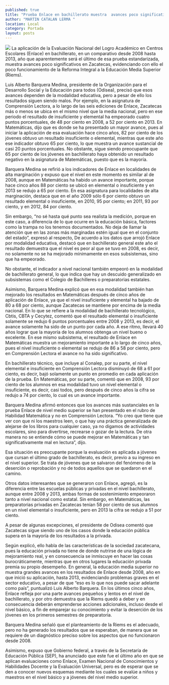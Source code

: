 ```yaml
---
published: true
title: "Prueba Enlace en bachillerato muestra  avances poco significativos: especialista "
author: "MARTIN CATALAN LERMA "
location: Local
category: Portada
layout: posts
---
```


![](http://i.imgur.com/4KTJRdTm.jpg)
La aplicación de la Evaluación Nacional del Logro Académico en Centros Escolares  (Enlace) en bachillerato, en un comparativo desde 2008 hasta 2013, año que aparentemente será el último de esa prueba estandarizada, muestra avances poco significativos en Zacatecas, evidenciando con ello el poco funcionamiento de la Reforma Integral a la Educación Media Superior (Riems).

Luis Alberto Barquera Medina, presidente de la Organización para el Desarrollo Social y la Educación para todos (Odisea), precisó que esos avances dependen de la modalidad educativa, pero a pesar de ello los resultados siguen siendo malos.
Por ejemplo, en la asignatura de Comprensión Lectora, a lo largo de las seis ediciones de Enlace, Zacatecas más o menos se ubica en el mismo nivel que la media nacional, pero en ese periodo el resultado de insuficiente y elemental ha empeorado cuatro puntos porcentuales, de 48 por ciento en 2008, a 52 por ciento en 2013.
En Matemáticas, dijo que es donde se ha presentado un mayor avance, pues al iniciar la aplicación de esa evaluación hace cinco años, 82 por ciento de los jóvenes obtuvo un resultado insuficiente o elemental, mientras que este año ese indicador obtuvo 65 por ciento, lo que muestra un avance sustancial de casi 20 puntos porcentuales.
No obstante, sigue siendo preocupante que 65 por ciento de los jóvenes en bachillerato haya obtenido un resultado negativo en la asignatura de Matemáticas, puesto que es la mayoría.

Barquera Medina se refirió a los indicadores de Enlace en localidades de alta marginación y expuso que el nivel en este momento es similar al de 2008, aunque en Matemáticas ha habido un avance importante, porque hace cinco años 88 por ciento se ubicó en elemental o insuficiente y en 2013 se redujo a 65 por ciento.
En esa asignatura para localidades de alta marginación, destaca que en el año 2009 sólo 6 por ciento obtuvo un resultado elemental o insuficiente, en 2010, 95 por ciento; en 2011, 93 por ciento, y en 2012, 84 por ciento.

Sin embargo, “no sé hasta qué punto sea realista la medición, porque en este caso, a diferencia de lo que ocurre en la educación básica, factores como la trampa no los tenemos documentados. No deja de llamar la atención que en las zonas más marginadas estén igual que en el conjunto del estado”, expresó al respecto,
De acuerdo a los datos que arrojó Enlace por modalidad educativa, destacó que en bachillerato general este año el resultado demuestra que el nivel es peor al que se tuvo en 2008, es decir, no solamente no se ha mejorado mínimamente en esos subsistemas, sino que ha empeorado.

No obstante, el indicador a nivel nacional también empeoró en la modalidad de bachillerato general, lo que indica que hay un descuido generalizado en subsistemas como el Colegio de Bachilleres o preparatorias estatales.

Asimismo, Barquera Medina explicó que en esa modalidad también han mejorado los resultados en Matemáticas después de cinco años de aplicación de Enlace, ya que el nivel insuficiente y elemental ha bajado de 80 a 68 por ciento, aunque Zacatecas se mantiene por encima de la media nacional.
En lo que se refiere a la modalidad de bachillerato tecnológico, Cbtis, CBTA y Cecytez, comentó que el resultado elemental o insuficiente solamente se redujo 6 puntos porcentuales entre 2008 y 2013, es decir, el avance solamente ha sido de un punto por cada año. A ese ritmo, llevará 40 años lograr que la mayoría de los alumnos obtenga un nivel bueno o excelente.
En ese mismo subsistema, el resultado de Enlace en Matemáticas muestra un mejoramiento importante a lo largo de cinco años, pues el nivel insuficiente o elemental se redujo de 86 a 58 por ciento, pero en Comprensión Lectora el avance no ha sido significativo.

En bachillerato técnico, que incluye al Conalep, por su parte, el nivel elemental e insuficiente en Comprensión Lectora disminuyó de 68 a 61 por ciento, es decir, bajó solamente un punto en promedio en cada aplicación de la prueba.
En Matemáticas, por su parte, comentó que en 2008, 93 por ciento de los alumnos en esa modalidad tuvo un nivel elemental o insuficiente, es decir, casi todos, pero después de cinco años la cifra se redujo a 74 por ciento, lo cual es un avance importante.

Barquera Medina afirmó entonces que los avances más sustanciales en la prueba Enlace de nivel medio superior se han presentado en el rubro de Habilidad Matemática y no en Comprensión Lectora.
“Yo creo que tiene que ver con que ni los maestros leen, o que hay una práctica generalizada de alejarse de los libros para cualquier caso, ya no digamos de actividades escolares, sino para divertirse, recrearse o gozar de la lectura. De otra manera no se entiende cómo se puede mejorar en Matemáticas y tan significativamente mal en lectura”, dijo.

Esa situación es preocupante porque la evaluación es aplicada a jóvenes que cursan el último grado de bachillerato, es decir, previo a su ingreso en el nivel superior. Se trata de jóvenes que se salvaron del fenómeno de la deserción o reprobación y no de todos aquellos que se quedaron en el camino.

Otros datos interesantes que se generaron con Enlace, agregó, es la diferencia entre las escuelas públicas y privadas en el nivel bachillerato, aunque entre 2008 y 2013, ambas formas de sostenimiento empeoraron tanto a nivel nacional como estatal.
Sin embargo, en Matemáticas, las preparatorias privadas en Zacatecas tenían 58 por ciento de sus alumnos en un nivel elemental o insuficiente, pero en 2013 la cifra se redujo a 51 por ciento.

A pesar de algunas excepciones, el presidente de Odisea comentó que Zacatecas sigue siendo uno de los casos donde la educación pública supera en la mayoría de los resultados a la privada.

Según explicó, ello habla de las características de la sociedad zacatecana, pues la educación privada no tiene de donde nutrirse de una lógica de mejoramiento real, y en consecuencia se inmiscuye en hacer las cosas burocráticamente, mientras que en otros lugares la educación privada premia su propio desempeño.
En general, la educación media superior no muestra grandes avances en los resultados de Enlace desde 2008, año en que inició su aplicación, hasta 2013, evidenciando problemas graves en el sector educativo, a pesar de que “eso es lo que nos puede sacar adelante como país”, puntualizó Luis Alberto Barquera. 
En los últimos cinco años, Enlace refleja por una parte avances pequeños y lentos en el nivel de bachillerato, y por otro demuestra que la Riems quedó a deber y en consecuencia deberán emprenderse acciones adicionales, incluso desde el nivel básico, a fin de emparejar su conocimiento y evitar la deserción de los jóvenes en los primeros semestres de preparatoria.

Barquera Medina señaló que el planteamiento de la Riems es el adecuado, pero no ha generado los resultados que se esperaban, de manera que se requiere de un diagnóstico preciso sobre los aspectos que no funcionaron desde 2008.

Asimismo, expuso que Gobierno federal, a través de la Secretaría de Educación Pública (SEP), ha anunciado que este fue el último año en que se aplican evaluaciones como Enlace, Examen Nacional de Conocimientos y Habilidades Docente y la Evaluación Universal, pero es de esperar que se den a conocer nuevos esquemas mediante los cuales se evalúe a niños y maestros en el nivel básico y a jóvenes del nivel medio superior.
